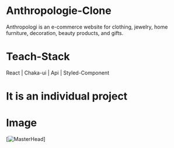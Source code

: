 # Anthropologie-Clone
Anthropologi is an e-commerce website for clothing, jewelry, home furniture, decoration, beauty products, and gifts.

# Teach-Stack
React | Chaka-ui | Api | Styled-Component

# It is an individual project

# Image
[![MasterHead](https://drive.google.com/file/d/1ZfQnyJJJvuiPePreZI9hf7CK3OQfMgQL/view)]
